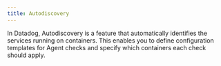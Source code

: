 ```yaml
---
title: Autodiscovery
---
```

In Datadog, Autodiscovery is a feature that automatically identifies the services running on containers. This enables you to define configuration templates for Agent checks and specify which containers each check should apply.